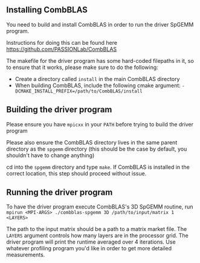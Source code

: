 

## Installing CombBLAS  ##

You need to build and install CombBLAS in order to run the driver SpGEMM program.

Instructions for doing this can be found here https://github.com/PASSIONLab/CombBLAS

The makefile for the driver program has some hard-coded filepaths in it, so to ensure that it works, please make sure to do the following:
 - Create a directory called `install` in the main CombBLAS directory
 - When building CombBLAS, include the following cmake argument: `-DCMAKE_INSTALL_PREFIX=/path/to/CombBLAS/install`


## Building the driver program ##

Please ensure you have `mpicxx` in your `PATH` before trying to build the driver program

Please also ensure the CombBLAS directory lives in the same parent directory as the `spgemm` directory (this should be the case by default, you shouldn't have to change anything)

cd into the `spgemm` directory and type `make`. If CombBLAS is installed in the correct location, this step should proceed without issue. 


## Running the driver program ##

To have the driver program execute CombBLAS's 3D SpGEMM routine, run `mpirun <MPI-ARGS> ./combblas-spgemm 3D /path/to/input/matrix 1 <LAYERS>`

The path to the input matrix should be a path to a matrix market file. The `LAYERS` argument controls how many layers are in the processor grid. The driver program will print the runtime averaged over 4 iterations. Use whatever profiling program you'd like in order to get more detailed measurements. 


